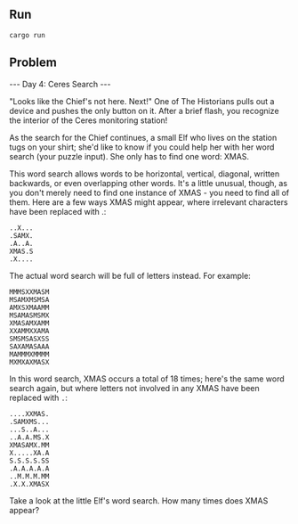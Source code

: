 ## Run

```
cargo run
```

## Problem

--- Day 4: Ceres Search ---

"Looks like the Chief's not here. Next!" One of The Historians pulls out a
device and pushes the only button on it. After a brief flash, you recognize the
interior of the Ceres monitoring station!

As the search for the Chief continues, a small Elf who lives on the station
tugs on your shirt; she'd like to know if you could help her with her word
search (your puzzle input). She only has to find one word: XMAS.

This word search allows words to be horizontal, vertical, diagonal, written
backwards, or even overlapping other words. It's a little unusual, though, as
you don't merely need to find one instance of XMAS - you need to find all of
them. Here are a few ways XMAS might appear, where irrelevant characters have
been replaced with .:

```
..X...
.SAMX.
.A..A.
XMAS.S
.X....
```

The actual word search will be full of letters instead. For example:

```
MMMSXXMASM
MSAMXMSMSA
AMXSXMAAMM
MSAMASMSMX
XMASAMXAMM
XXAMMXXAMA
SMSMSASXSS
SAXAMASAAA
MAMMMXMMMM
MXMXAXMASX
```

In this word search, XMAS occurs a total of 18 times; here's the same word
search again, but where letters not involved in any XMAS have been replaced
with `.`:

```
....XXMAS.
.SAMXMS...
...S..A...
..A.A.MS.X
XMASAMX.MM
X.....XA.A
S.S.S.S.SS
.A.A.A.A.A
..M.M.M.MM
.X.X.XMASX
```

Take a look at the little Elf's word search. How many times does XMAS appear?
